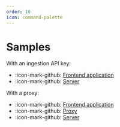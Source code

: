 ```yaml
---
order: 10
icon: command-palette
---
```


# Samples

With an ingestion API key: 

- :icon-mark-github: [Frontend application](https://github.com/gsoft-inc/wl-honeycomb-web/tree/main/samples/api-key/app)
- :icon-mark-github: [Server](https://github.com/gsoft-inc/wl-honeycomb-web/tree/main/samples/api-key/express-server)

With a proxy:

- :icon-mark-github: [Frontend application](https://github.com/gsoft-inc/wl-honeycomb-web/tree/main/samples/proxy/app)
- :icon-mark-github: [Proxy](https://github.com/gsoft-inc/wl-honeycomb-web/tree/main/samples/proxy/express-proxy)
- :icon-mark-github: [Server](https://github.com/gsoft-inc/wl-honeycomb-web/tree/main/samples/proxy/express-server)
